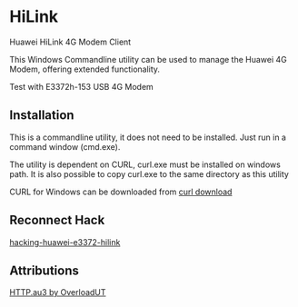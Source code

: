 # HiLink
Huawei HiLink 4G Modem Client

This Windows Commandline utility can be used to manage the Huawei 4G Modem, offering extended functionality.

Test with E3372h-153 USB 4G Modem

## Installation

This is a commandline utility, it does not need to be installed.
Just run in a command window (cmd.exe).

The utility is dependent on CURL, curl.exe must be installed on windows path.
It is also possible to copy curl.exe to the same directory as this utility

CURL for Windows can be downloaded from [curl download](https://curl.se/download.html)

## Reconnect Hack

[hacking-huawei-e3372-hilink](https://blog.idorobots.org/entries/hacking-huawei-e3372-hilink..html)

## Attributions

[HTTP.au3 by OverloadUT](https://www.autoitscript.com/forum/topic/29631-http-udfs)